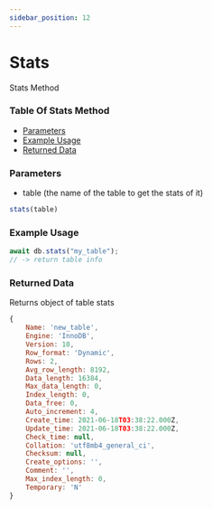 ```yaml
---
sidebar_position: 12
---
```


# Stats

Stats Method

### Table Of Stats Method

- [Parameters](#parameters)
- [Example Usage](#example-usage)
- [Returned Data](#returned-data)

### Parameters
- table (the name of the table to get the stats of it)
```js
stats(table)
```

### Example Usage
```js
await db.stats("my_table");
// -> return table info
```

### Returned Data
Returns object of table stats
```js
{
	Name: 'new_table',
	Engine: 'InnoDB',
	Version: 10,
	Row_format: 'Dynamic',
	Rows: 2,
	Avg_row_length: 8192,
	Data_length: 16384,
	Max_data_length: 0,
	Index_length: 0,
	Data_free: 0,
	Auto_increment: 4,
	Create_time: 2021-06-18T03:38:22.000Z,
	Update_time: 2021-06-18T03:38:22.000Z,
	Check_time: null,
	Collation: 'utf8mb4_general_ci',
	Checksum: null,
	Create_options: '',
	Comment: '',
	Max_index_length: 0,
	Temporary: 'N'
}
```